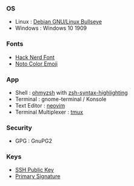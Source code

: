 ### OS
- Linux : [Debian GNU/Linux Bullseye](https://www.debian.org)
- Windows : Windows 10 1909

### Fonts
- [Hack Nerd Font](https://github.com/ryanoasis/nerd-fonts/tree/master/patched-fonts/Hack)
- [Noto Color Emoji](https://github.com/googlefonts/noto-emoji)

### App
- Shell : [ohmyzsh](https://ohmyz.sh/) with [zsh-syntax-highlighting](https://github.com/zsh-users/zsh-syntax-highlighting)  
- Terminal : gnome-terminal / Konsole
- Text Editor : [neovim](https://neovim.io/)
- Terminal Multiplexer : [tmux](https://github.com/tmux/tmux)

### Security
- GPG : GnuPG2

### Keys
- [SSH Public Key](https://meta.sr.ht/~munn.keys)
- [Primary Signature](https://meta.sr.ht/~munn.pgp)
